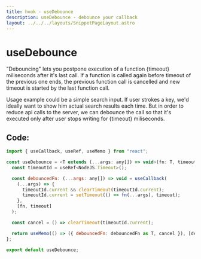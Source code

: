 ```yaml
---
title: hook - useDebounce
description: useDebounce - debounce your callback
layout: ../../../layouts/SnippetPageLayout.astro
---
```


# useDebounce

"Debouncing" lets you postpone execution of a function {timeout} miliseconds after it's last call. If a function is called again before timeout of the previous one ends, the previous function call is cancelled and new timeout is started by the last function call.

Usage example could be a simple search input. If user strokes a key, we'd ideally want to show him actual search results each time. But in order to reduce api calls to the server, we can debounce the call so that it's executed only after user stops writing for {timeout} miliseconds.

## Code: 
```javascript
import { useCallback, useRef, useMemo } from "react";

const useDebounce = <T extends (...args: any[]) => void>(fn: T, timeout: number = 1000) => {
  const timeoutId = useRef<NodeJS.Timeout>();

  const debouncedFn: (...args: any[]) => void = useCallback(
    (...args) => {
      timeoutId.current && clearTimeout(timeoutId.current);
      timeoutId.current = setTimeout(() => fn(...args), timeout);
    },
    [fn, timeout]
  );

  const cancel = () => clearTimeout(timeoutId.current);

  return useMemo(() => ({ debouncedFn: debouncedFn as T, cancel }), [debouncedFn]);
};

export default useDebounce;
```